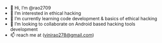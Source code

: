 - 👋 Hi, I’m @rao2709
- 👀 I’m interested in ethical hacking
- 🌱 I’m currently learning code development & basics of ethical hacking
- 💞️ I’m looking to collaborate on Android based hacking tools development
- 📫 reach me at (vinirao278@gmail.com) 


<!---
rao2709/rao2709 is a ✨ special ✨ repository because its `README.md` (this file) appears on your GitHub profile.
You can click the Preview link to take a look at your changes.
--->
